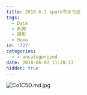 ```yaml
---
title: 2018.6.1 spark车水马龙
tags:
  - Date
  - 折腾
  - 摄影
  - Hexo
id: '727'
categories:
  - - uncategorized
date: 2018-06-02 11:28:13
hidden: true
---
```



<!-- more -->
![Co1C5D.md.jpg](https://history.whrblog.online/2019/04/07/image-bed-1/Co1C5D.md.jpg)
